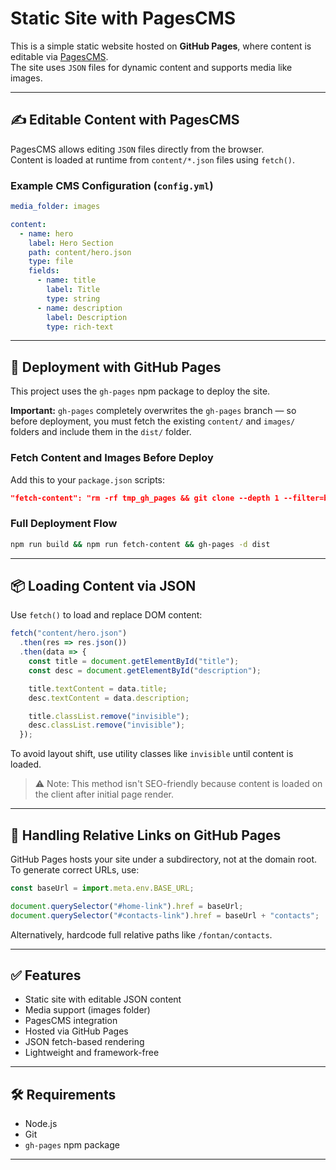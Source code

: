 # Static Site with PagesCMS

This is a simple static website hosted on **GitHub Pages**, where content is editable via [PagesCMS](https://pagescms.org/).  
The site uses `JSON` files for dynamic content and supports media like images.

---

## ✍️ Editable Content with PagesCMS

PagesCMS allows editing `JSON` files directly from the browser.  
Content is loaded at runtime from `content/*.json` files using `fetch()`.

### Example CMS Configuration (`config.yml`)
```yaml
media_folder: images

content:
  - name: hero
    label: Hero Section
    path: content/hero.json
    type: file
    fields:
      - name: title
        label: Title
        type: string
      - name: description
        label: Description
        type: rich-text
```

---

## 🚀 Deployment with GitHub Pages

This project uses the `gh-pages` npm package to deploy the site.

**Important:** `gh-pages` completely overwrites the `gh-pages` branch — so before deployment, you must fetch the existing `content/` and `images/` folders and include them in the `dist/` folder.

### Fetch Content and Images Before Deploy

Add this to your `package.json` scripts:

```json
"fetch-content": "rm -rf tmp_gh_pages && git clone --depth 1 --filter=blob:none --sparse --branch gh-pages https://github.com/underwhot/fontan.git tmp_gh_pages && cd tmp_gh_pages && git sparse-checkout set content images && cp -r content ../dist/content && cp -r images ../dist/images && cd .. && rm -rf tmp_gh_pages"
```

### Full Deployment Flow
```bash
npm run build && npm run fetch-content && gh-pages -d dist
```

---

## 📦 Loading Content via JSON

Use `fetch()` to load and replace DOM content:

```js
fetch("content/hero.json")
  .then(res => res.json())
  .then(data => {
    const title = document.getElementById("title");
    const desc = document.getElementById("description");

    title.textContent = data.title;
    desc.textContent = data.description;

    title.classList.remove("invisible");
    desc.classList.remove("invisible");
  });
```

To avoid layout shift, use utility classes like `invisible` until content is loaded.

> ⚠️ Note: This method isn't SEO-friendly because content is loaded on the client after initial page render.

---

## 🔗 Handling Relative Links on GitHub Pages

GitHub Pages hosts your site under a subdirectory, not at the domain root.  
To generate correct URLs, use:

```js
const baseUrl = import.meta.env.BASE_URL;

document.querySelector("#home-link").href = baseUrl;
document.querySelector("#contacts-link").href = baseUrl + "contacts";
```

Alternatively, hardcode full relative paths like `/fontan/contacts`.

---

## ✅ Features

- Static site with editable JSON content
- Media support (images folder)
- PagesCMS integration
- Hosted via GitHub Pages
- JSON fetch-based rendering
- Lightweight and framework-free

---

## 🛠 Requirements

- Node.js
- Git
- `gh-pages` npm package

---
